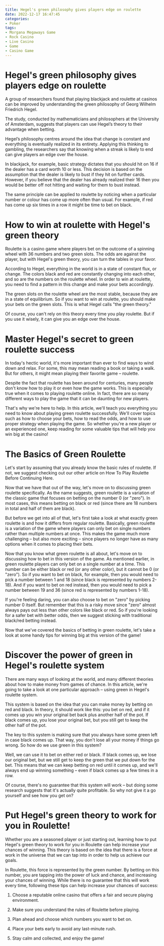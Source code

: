 ```yaml
---
title: Hegel's green philosophy gives players edge on roulette
date: 2022-12-17 16:47:45
categories:
- Poker
tags:
- Morgana Megaways Game
- Rock Casino
- Live Casino
- Game
- Casino Game
---
```



#  Hegel's green philosophy gives players edge on roulette

A group of researchers found that playing blackjack and roulette at casinos can be improved by understanding the green philosophy of Georg Wilhelm Friedrich Hegel.

The study, conducted by mathematicians and philosophers at the University of Amsterdam, suggests that players can use Hegel’s theory to their advantage when betting.

Hegel’s philosophy centres around the idea that change is constant and everything is eventually realized in its entirety. Applying this thinking to gambling, the researchers say that knowing when a streak is likely to end can give players an edge over the house.

In blackjack, for example, basic strategy dictates that you should hit on 16 if the dealer has a card worth 10 or less. This decision is based on the assumption that the dealer is likely to bust if they hit on further cards. However, if you believe that the dealer has already realized their 16 then you would be better off not hitting and waiting for them to bust instead.

The same principle can be applied to roulette by noticing when a particular number or colour has come up more often than usual. For example, if red has come up six times in a row it might be time to bet on black.

#  How to win at roulette with Hegel's green theory

Roulette is a casino game where players bet on the outcome of a spinning wheel with 36 numbers and two green slots. The odds are against the player, but with Hegel's green theory, you can turn the tables in your favor.

According to Hegel, everything in the world is in a state of constant flux, or change. The colors black and red are constantly changing into each other, and so are the numbers on the roulette wheel. In order to win at roulette, you need to find a pattern in this change and make your bets accordingly.

The green slots on the roulette wheel are the most stable, because they are in a state of equilibrium. So if you want to win at roulette, you should make your bets on the green slots. This is what Hegel calls "the green theory."

Of course, you can't rely on this theory every time you play roulette. But if you use it wisely, it can give you an edge over the house.

#  Master Hegel's secret to green roulette success

In today's hectic world, it's more important than ever to find ways to wind down and relax. For some, this may mean reading a book or taking a walk. But for others, it might mean playing their favorite game – roulette.

Despite the fact that roulette has been around for centuries, many people don't know how to play it or even how the game works. This is especially true when it comes to playing roulette online. In fact, there are so many different ways to play the game that it can be daunting for new players.

That's why we're here to help. In this article, we'll teach you everything you need to know about playing green roulette successfully. We'll cover topics such as how to choose your bets, how to read the odds, and how to use proper strategy when playing the game. So whether you're a new player or an experienced one, keep reading for some valuable tips that will help you win big at the casino!

# The Basics of Green Roulette

Let's start by assuming that you already know the basic rules of roulette. If not, we suggest checking out our other article on How To Play Roulette Before Continuing Here.

Now that we have that out of the way, let's move on to discussing green roulette specifically. As the name suggests, green roulette is a variation of the classic game that focuses on betting on the number 0 (or "zero"). In most cases, this means betting on black or red (since there are 18 numbers in total and half of them are black).

But before we get into all of that, let's first take a look at what exactly green roulette is and how it differs from regular roulette. Basically, green roulette is a variation of the game where players can only bet on single numbers rather than multiple numbers at once. This makes the game much more challenging – but also more exciting – since players no longer have as many options when it comes to placing their bets.

Now that you know what green roulette is all about, let's move on to discussing how to bet in this version of the game. As mentioned earlier, in green roulette players can only bet on a single number at a time. This number can be either black or red (or any other color), but it cannot be 0 (or "zero"). So if you want to bet on black, for example, then you would need to pick a number between 1 and 18 (since black is represented by numbers 2-18). And if you want to bet on red instead, then you would need to pick a number between 19 and 36 (since red is represented by numbers 1-18).

If you're feeling daring, you can also choose to bet on "zero" by picking number 0 itself. But remember that this is a risky move since "zero" almost always pays out less than other colors like black or red. So if you're looking for a safer bet with better odds, then we suggest sticking with traditional black/red betting instead.

Now that we've covered the basics of betting in green roulette, let's take a look at some handy tips for winning big at this version of the game!

#  Discover the power of green in Hegel's roulette system

There are many ways of looking at the world, and many different theories about how to make money from games of chance. In this article, we're going to take a look at one particular approach – using green in Hegel's roulette system.

This system is based on the idea that you can make money by betting on red and black. In theory, it should work like this: you bet on red, and if it comes up you win your original bet back plus another half of the pot. If black comes up, you lose your original bet, but you still get to keep the other half of the pot.

The key to this system is making sure that you always have some green left in case black comes up. That way, you don't lose all your money if things go wrong. So how do we use green in this system?

Well, we can use it to bet on either red or black. If black comes up, we lose our original bet, but we still get to keep the green that we put down for the bet. This means that we can keep betting on red until it comes up, and we'll always end up winning something – even if black comes up a few times in a row.

Of course, there's no guarantee that this system will work – but doing some research suggests that it's actually quite profitable. So why not give it a go yourself and see how you get on?

#  Put Hegel's green theory to work for you in Roulette!

Whether you are a seasoned player or just starting out, learning how to put Hegel's green theory to work for you in Roulette can help increase your chances of winning. This theory is based on the idea that there is a force at work in the universe that we can tap into in order to help us achieve our goals.

In Roulette, this force is represented by the green number. By betting on this number, you are tapping into the power of luck and chance, and increasing your chances of winning. While there is no guarantee that this will work every time, following these tips can help increase your chances of success:

1. Choose a reputable online casino that offers a fair and secure playing environment.

2. Make sure you understand the rules of Roulette before playing.

3. Plan ahead and choose which numbers you want to bet on.

4. Place your bets early to avoid any last-minute rush.

5. Stay calm and collected, and enjoy the game!